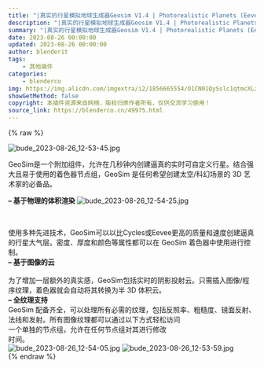 ```yaml
---
title: "|真实的行星模拟地球生成器Geosim V1.4 | Photorealistic Planets (Eevee / Cycles)"
description: "|真实的行星模拟地球生成器Geosim V1.4 | Photorealistic Planets (Eevee / Cycles)"
summary: "|真实的行星模拟地球生成器Geosim V1.4 | Photorealistic Planets (Eevee / Cycles)"
date: 2023-08-26 00:00:00
updated: 2023-08-26 00:00:00
author: blenderit
tags: 
    - 其他插件
categories:
    - blenderco
img: https://img.alicdn.com/imgextra/i2/1856665554/O1CN01QySslc1qtmcXLzvkb_!!1856665554.jpg
showGetMethod: false
copyright: 本插件资源来自网络，版权归原作者所有，仅供交流学习使用！
source_link: https://blenderco.cn/49975.html
---
```


{% raw %}
<p><img class="aligncenter" src="https://img.alicdn.com/imgextra/i2/1856665554/O1CN01QySslc1qtmcXLzvkb_!!1856665554.jpg" alt="bude_2023-08-26_12-53-45.jpg"></p><p>GeoSim是一个附加组件，允许在几秒钟内创建逼真的实时可自定义行星。结合强大且易于使用的着色器节点组，GeoSim 是任何希望创建太空/科幻场景的 3D 艺术家的必备品。</p><p><b>– 基于物理的体积渲染</b> <img src="https://img.alicdn.com/imgextra/i1/1856665554/O1CN011xcEJA1qtmcc9LziS_!!1856665554.jpg" alt="bude_2023-08-26_12-54-25.jpg"></p><p> </p><div>使用多种先进技术，GeoSim可以以比Cycles或Eevee更高的质量和速度创建逼真的行星大气层。密度、厚度和颜色等属性都可以在 GeoSim 着色器中使用进行控制。</div><div></div><div><b>– 基于图像的云</b></div><div><b> </b></div><div>为了增加一层额外的真实感，GeoSim包括实时的阴影投射云。只需插入图像/程序纹理，着色器就会自动将其转换为半 3D 体积云。</div><div></div><div><b>– 全纹理支持</b></div><div></div><div>GeoSim 配备齐全，可以处理所有必需的纹理，包括反照率、粗糙度、镜面反射、法线和发射。所有图像纹理都可以通过以下方式轻松访问</div><div>一个单独的节点组，允许在任何节点组对其进行修改</div><div>时间。</div><div></div><div><img src="https://img.alicdn.com/imgextra/i3/1856665554/O1CN01NNvs0d1qtmcaeiVX6_!!1856665554.jpg" alt="bude_2023-08-26_12-54-05.jpg"> <img src="https://img.alicdn.com/imgextra/i1/1856665554/O1CN01CrSkLR1qtmcaehEYS_!!1856665554.jpg" alt="bude_2023-08-26_12-53-59.jpg"></div>
<div style="display: none">blenderco</div>
{% endraw %}